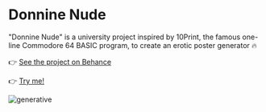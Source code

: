 # Donnine Nude

"Donnine Nude" is a university project inspired by 10Print, the famous one-line Commodore 64 BASIC program, to create an erotic poster generator 🔥


👉 [See the project on Behance]()



👉 [Try me!](https://preview.p5js.org/irene.crln/present/6XGi3ZwAJ)


![generative](https://user-images.githubusercontent.com/79697764/140769119-2f2041e4-7ac0-4b76-a4d6-baf8539b645c.jpg)
